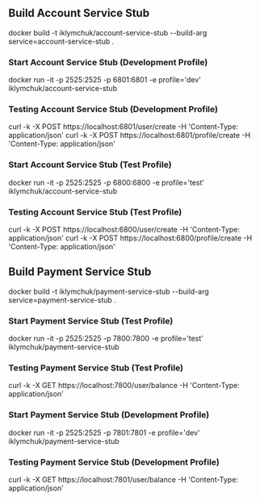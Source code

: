 ## Build Account Service Stub
docker build -t iklymchuk/account-service-stub --build-arg service=account-service-stub .

### Start Account Service Stub (Development Profile)
docker run -it -p 2525:2525 -p 6801:6801 -e profile='dev' iklymchuk/account-service-stub 
### Testing Account Service Stub (Development Profile)
curl -k -X POST https://localhost:6801/user/create -H 'Content-Type: application/json'
curl -k -X POST https://localhost:6801/profile/create -H 'Content-Type: application/json'

### Start Account Service Stub (Test Profile)
docker run -it -p 2525:2525 -p 6800:6800 -e profile='test' iklymchuk/account-service-stub 
### Testing Account Service Stub (Test Profile)
curl -k -X POST https://localhost:6800/user/create -H 'Content-Type: application/json'
curl -k -X POST https://localhost:6800/profile/create -H 'Content-Type: application/json'

## Build Payment Service Stub
docker build -t iklymchuk/payment-service-stub --build-arg service=payment-service-stub .

### Start Payment Service Stub (Test Profile)
docker run -it -p 2525:2525 -p 7800:7800 -e profile='test' iklymchuk/payment-service-stub 
### Testing Payment Service Stub (Test Profile)
curl -k -X GET https://localhost:7800/user/balance -H 'Content-Type: application/json'

### Start Payment Service Stub (Development Profile)
docker run -it -p 2525:2525 -p 7801:7801 -e profile='dev' iklymchuk/payment-service-stub 
### Testing Payment Service Stub (Development Profile)
curl -k -X GET https://localhost:7801/user/balance -H 'Content-Type: application/json'
